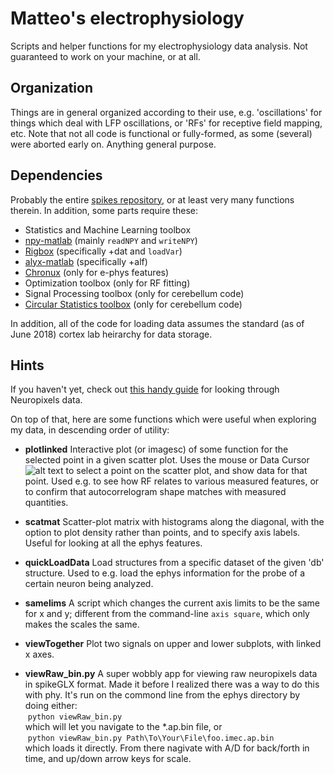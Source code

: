 # Matteo's electrophysiology

Scripts and helper functions for my electrophysiology data analysis. Not guaranteed to work on your machine, or at all.

## Organization
Things are in general organized according to their use, e.g. 'oscillations' for things which deal with LFP oscillations, or 'RFs' for receptive field mapping, etc. Note that not all code is functional or fully-formed, as some (several) were aborted early on. Anything general purpose.

## Dependencies
Probably the entire [spikes repository](https://github.com/cortex-lab/spikes "to it's GitHub page"), or at least very many functions therein. In addition, some parts require these:

+ Statistics and Machine Learning toolbox
+ [npy-matlab](https://github.com/kwikteam/npy-matlab) (mainly `readNPY` and `writeNPY`)
+ [Rigbox](https://github.com/cortex-lab/Rigbox.git) (specifically +dat and `loadVar`)
+ [alyx-matlab](https://github.com/cortex-lab/alyx-matlab.git) (specifically +alf)
+ [Chronux](http://chronux.org/) (only for e-phys features)
+ Optimization toolbox (only for RF fitting)
+ Signal Processing toolbox (only for cerebellum code)
+ [Circular Statistics toolbox](https://uk.mathworks.com/matlabcentral/fileexchange/10676-circular-statistics-toolbox--directional-statistics-) (only for cerebellum code)

In addition, all of the code for loading data assumes the standard (as of June 2018) cortex lab heirarchy for data storage.

## Hints
If you haven't yet, check out [this handy guide](https://github.com/cortex-lab/neuropixels/wiki/Other_analysis_methods) for looking through Neuropixels data.

On top of that, here are some functions which were useful when exploring my data, in descending order of utility:

+ **plotlinked** Interactive plot (or imagesc) of some function for the selected point in a given scatter plot. Uses the mouse or Data Cursor ![alt text](https://uk.mathworks.com/help/matlab/ref/datacursortool.png "Mathworks") to select a point on the scatter plot, and show data for that point. Used e.g. to see how RF relates to various measured features, or to confirm that autocorrelogram shape matches with measured quantities.

+ **scatmat** Scatter-plot matrix with histograms along the diagonal, with the option to plot density rather than points, and to specify axis labels. Useful for looking at all the ephys features.

+ **quickLoadData** Load structures from a specific dataset of the given 'db' structure. Used to e.g. load the ephys information for the probe of a certain neuron being analyzed.

+ **samelims** A script which changes the current axis limits to be the same for x and y; different from the command-line `axis square`, which only makes the scales the same. 

+ **viewTogether** Plot two signals on upper and lower subplots, with linked x axes.

+ **viewRaw_bin.py** A super wobbly app for viewing raw neuropixels data in spikeGLX format. Made it before I realized there was a way to do this with phy. It's run on the commond line from the ephys directory by doing either:<br/>
&nbsp;`python viewRaw_bin.py`<br/>
which will let you navigate to the *.ap.bin file, or<br/>
&nbsp;`python viewRaw_bin.py Path\To\Your\File\foo.imec.ap.bin`<br/>
which loads it directly. From there nagivate with A/D for back/forth in time, and up/down arrow keys for scale.<br/>

